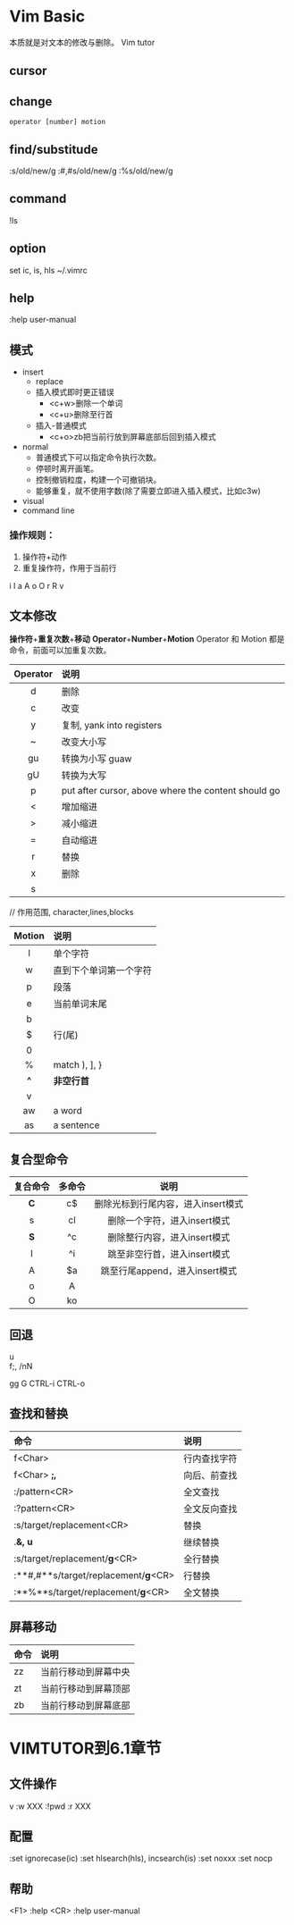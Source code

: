 # Vim Basic
本质就是对文本的修改与删除。
Vim tutor
## cursor

## change   
    operator [number] motion

## find/substitude
:s/old/new/g
:#,#s/old/new/g
:%s/old/new/g

## command
!ls

## option
set ic, is, hls
~/.vimrc

## help
:help user-manual


## 模式
- insert
    + replace
    + 插入模式即时更正错误
        * <c+w\>删除一个单词
        * <c+u\>删除至行首
    + 插入-普通模式
        * <c+o\>zb把当前行放到屏幕底部后回到插入模式
- normal
    + 普通模式下可以指定命令执行次数。
    + 停顿时离开画笔。
    + 控制撤销粒度，构建一个可撤销块。
    + 能够重复，就不使用字数(除了需要立即进入插入模式，比如c3w)
- visual
- command line

### 操作规则：  
1. 操作符+动作
2. 重复操作符，作用于当前行

i I
a A
o O
r R
v 



## 文本修改
**操作符**+**重复次数**+**移动**
**Operator**+**Number**+**Motion**
Operator 和 Motion 都是命令，前面可以加重复次数。

|Operator| 说明 |
|:-:|:-|
| d |删除|
| c |改变|
| y |复制, yank into registers|
| ~ |改变大小写|
| gu | 转换为小写 guaw |
| gU | 转换为大写 |
| p |put after cursor, above where the content should go|
| < | 增加缩进 |
| > | 减小缩进 |
| = | 自动缩进 |
| r |替换|
| x |删除|
| s ||

// 作用范围, character,lines,blocks

|Motion|说明|
|:-:|:-|
| l |单个字符|
| w |直到下个单词第一个字符|
| p | 段落 |
| e |当前单词末尾|
| b ||
| $ |行(尾)|
| 0 ||
| % |match ), ], }|
| **^** |**非空行首**|
| v ||
|aw|a word|
|as|a sentence|

## 复合型命令

|复合命令|多命令|说明|
|:---:|:---:|:-:|
|**C**|c$|删除光标到行尾内容，进入insert模式|
|s|cl|删除一个字符，进入insert模式|
|**S**|^c|删除整行内容，进入insert模式|
|I|^i|跳至非空行首，进入insert模式|
|A|$a|跳至行尾append，进入insert模式|
|o|A<CR>||
|O|ko||

## 回退
u  
f;,
/nN


gg
G
CTRL-i
CTRL-o

## 查找和替换

|命令|说明|
|:-|:-|
|f<Char\>|行内查找字符|
|f<Char\> **;,**|向后、前查找|
|:/pattern<CR\>|全文查找|
|:?pattern<CR\>|全文反向查找|
|:s/target/replacement<CR\>|替换|
|.**&, u**|继续替换|
|:s/target/replacement/**g**<CR\>|全行替换|
|:**#,#**s/target/replacement/**g**<CR\>|行替换|
|:**%**s/target/replacement/**g**<CR\>|全文替换|


## 屏幕移动

|命令|说明|
|:-|:-|
|zz|当前行移动到屏幕中央|
|zt|当前行移动到屏幕顶部|
|zb|当前行移动到屏幕底部|

# VIMTUTOR到6.1章节
## 文件操作
v :w XXX
:!pwd
:r XXX

## 配置
:set ignorecase(ic)
:set hlsearch(hls), incsearch(is)
:set noxxx
:set nocp


## 帮助
<F1\>
:help <CR\>
:help user-manual
